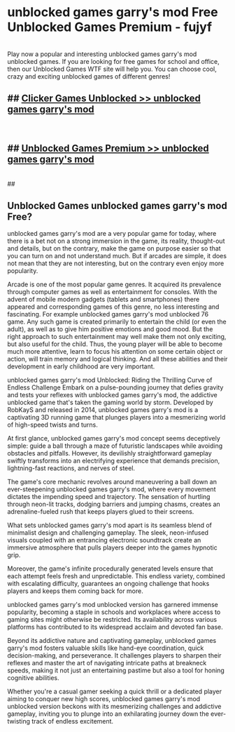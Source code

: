 # unblocked games garry's mod  Free Unblocked Games Premium - fujyf <br>
<br>
Play now a popular and interesting unblocked games garry's mod unblocked games. If you are looking for free games for school and office, then our Unblocked Games WTF site will help you. You can choose cool, crazy and exciting unblocked games of different genres!


## ##  [Clicker Games Unblocked >> unblocked games garry's mod](http://freeplayer.one?title=unblocked_games_garry's_mod&ref=UGames)
  <br>

##  ## [Unblocked Games Premium >> unblocked games garry's mod](http://freeplayer.one?title=unblocked_games_garry's_mod&ref=UGames)
  <br>
  ##



## Unblocked Games unblocked games garry's mod Free?

unblocked games garry's mod are a very popular game for today, where there is a bet not on a strong immersion in the game, its reality, thought-out and details, but on the contrary, make the game on purpose easier so that you can turn on and not understand much. But if arcades are simple, it does not mean that they are not interesting, but on the contrary even enjoy more popularity.

Arcade is one of the most popular game genres. It acquired its prevalence through computer games as well as entertainment for consoles. With the advent of mobile modern gadgets (tablets and smartphones) there appeared and corresponding games of this genre, no less interesting and fascinating. For example unblocked games garry's mod unblocked 76 game. Any such game is created primarily to entertain the child (or even the adult), as well as to give him positive emotions and good mood. But the right approach to such entertainment may well make them not only exciting, but also useful for the child. Thus, the young player will be able to become much more attentive, learn to focus his attention on some certain object or action, will train memory and logical thinking. And all these abilities and their development in early childhood are very important.

unblocked games garry's mod Unblocked: Riding the Thrilling Curve of Endless Challenge
Embark on a pulse-pounding journey that defies gravity and tests your reflexes with unblocked games garry's mod, the addictive unblocked game that's taken the gaming world by storm. Developed by RobKayS and released in 2014, unblocked games garry's mod is a captivating 3D running game that plunges players into a mesmerizing world of high-speed twists and turns.

At first glance, unblocked games garry's mod concept seems deceptively simple: guide a ball through a maze of futuristic landscapes while avoiding obstacles and pitfalls. However, its devilishly straightforward gameplay swiftly transforms into an electrifying experience that demands precision, lightning-fast reactions, and nerves of steel.

The game's core mechanic revolves around maneuvering a ball down an ever-steepening unblocked games garry's mod, where every movement dictates the impending speed and trajectory. The sensation of hurtling through neon-lit tracks, dodging barriers and jumping chasms, creates an adrenaline-fueled rush that keeps players glued to their screens.

What sets unblocked games garry's mod apart is its seamless blend of minimalist design and challenging gameplay. The sleek, neon-infused visuals coupled with an entrancing electronic soundtrack create an immersive atmosphere that pulls players deeper into the games hypnotic grip.

Moreover, the game's infinite procedurally generated levels ensure that each attempt feels fresh and unpredictable. This endless variety, combined with escalating difficulty, guarantees an ongoing challenge that hooks players and keeps them coming back for more.

unblocked games garry's mod unblocked version has garnered immense popularity, becoming a staple in schools and workplaces where access to gaming sites might otherwise be restricted. Its availability across various platforms has contributed to its widespread acclaim and devoted fan base.

Beyond its addictive nature and captivating gameplay, unblocked games garry's mod fosters valuable skills like hand-eye coordination, quick decision-making, and perseverance. It challenges players to sharpen their reflexes and master the art of navigating intricate paths at breakneck speeds, making it not just an entertaining pastime but also a tool for honing cognitive abilities.

Whether you're a casual gamer seeking a quick thrill or a dedicated player aiming to conquer new high scores, unblocked games garry's mod unblocked version beckons with its mesmerizing challenges and addictive gameplay, inviting you to plunge into an exhilarating journey down the ever-twisting track of endless excitement.